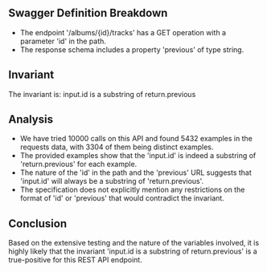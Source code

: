 ## Swagger Definition Breakdown
- The endpoint '/albums/{id}/tracks' has a GET operation with a parameter 'id' in the path.
- The response schema includes a property 'previous' of type string.

## Invariant
The invariant is: input.id is a substring of return.previous

## Analysis
- We have tried 10000 calls on this API and found 5432 examples in the requests data, with 3304 of them being distinct examples.
- The provided examples show that the 'input.id' is indeed a substring of 'return.previous' for each example.
- The nature of the 'id' in the path and the 'previous' URL suggests that 'input.id' will always be a substring of 'return.previous'.
- The specification does not explicitly mention any restrictions on the format of 'id' or 'previous' that would contradict the invariant.

## Conclusion
Based on the extensive testing and the nature of the variables involved, it is highly likely that the invariant 'input.id is a substring of return.previous' is a true-positive for this REST API endpoint.

